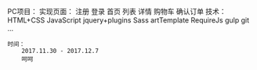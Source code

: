 PC项目：
    实现页面：
        注册
        登录
        首页
        列表
        详情
        购物车
        确认订单 
    技术：
        HTML+CSS
        JavaScript
        jquery+plugins
        Sass
        artTemplate
        RequireJs
        gulp
        git
        ...

    时间：
        2017.11.30 - 2017.12.7
        呵呵